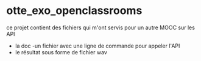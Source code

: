 # otte_exo_openclassrooms

ce projet contient des fichiers qui m'ont servis pour un autre MOOC sur les API
- la doc
-un fichier avec une ligne de commande pour appeler l'API
- le résultat sous forme de fichier wav
